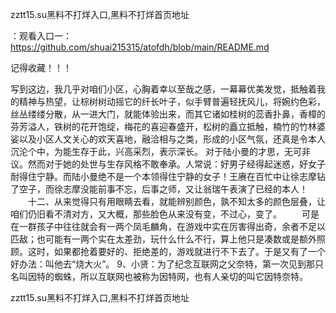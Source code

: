 zztt15.su黑料不打烊入口,黑料不打烊首页地址

：观看入口一：https://github.com/shuai215315/atofdh/blob/main/README.md


记得收藏！！！



写到这边，我几乎对咱们小区，心胸着幸以至哉之感，一幕幕优美发觉，抵触着我的精神与热望，让棕树树动摇它的纤长叶子，似手臂普遍轻抚风儿，将婉约色彩，丝丛缕缕分散，从一进大门，就能体验出来，而其它诸如桂树的蕊香扑鼻，香樟的芬芳溢人，铁树的花开饱绽，梅花的喜迎春盛开，松树的矗立抵触，楠竹的竹林婆娑以及小区人文关心的欢天喜地，融洽相与之类，形成的小区气氛，还真是令本人沉沦个中，为能生存于此，兴高采烈，表示深长。
对于陆小曼的才思，无可非议。然而对于她的处世与生存风格不敢奉承。人常说：好男子经得起迷惑，好女子耐得住宁静。而陆小曼绝不是一个本领得住宁静的女子！王赓在百忙中让徐志摩钻了空子，而徐志摩没能前事不忘，后事之师，又让翁瑞午表演了已经的本人！
　　十二、从来觉得只有用眼睛去看，就能辨别颜色，孰不知太多的颜色层叠，让咱们仍旧看不清对方，又大概，那些脸色从来没有变，不过心，变了。
　　可是在一群孩子中往往就会有一两个凤毛麟角，在游戏中实在厉害得出奇，余者不足以匹敌；也可能有一两个实在太差劲，玩什么什么不行，算上他只是凑数或是额外照顾。这时，如果都抢着要好的、拒绝差的，游戏就进行不下去了。于是又有了一个好办法：叫他去“烧大火”。
9、小贤：为了纪念互联网之父奈特，第一次见到那只名叫因特的蜘蛛，所以互联网也被称为因特网，也有人亲切的叫它因特奈特。







zztt15.su黑料不打烊入口,黑料不打烊首页地址
